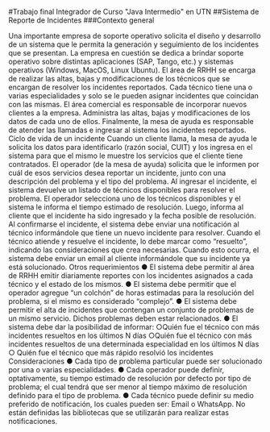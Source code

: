 #Trabajo final Integrador de Curso "Java Intermedio" en UTN
##Sistema de Reporte de Incidentes
###Contexto general

Una importante empresa de soporte operativo solicita el diseño y desarrollo de un sistema
que le permita la generación y seguimiento de los incidentes que se presentan.
La empresa en cuestión se dedica a brindar soporte operativo sobre distintas aplicaciones
(SAP, Tango, etc.) y sistemas operativos (Windows, MacOS, Linux Ubuntu).
El área de RRHH se encarga de realizar las altas, bajas y modificaciones de los técnicos que se
encargan de resolver los incidentes reportados.
Cada técnico tiene una o varias especialidades y solo se le pueden asignar incidentes que
coincidan con las mismas.
El área comercial es responsable de incorporar nuevos clientes a la empresa. Administra las
altas, bajas y modificaciones de los datos de cada uno de ellos.
Finalmente, la mesa de ayuda es responsable de atender las llamadas e ingresar al sistema los
incidentes reportados.
Ciclo de vida de un incidente
Cuando un cliente llama, la mesa de ayuda le solicita los datos para identificarlo (razón social,
CUIT) y los ingresa en el sistema para que el mismo le muestre los servicios que el cliente
tiene contratados.
El operador (de la mesa de ayuda) solicita que le informen por cuál de esos servicios desea
reportar un incidente, junto con una descripción del problema y el tipo del problema.
Al ingresar el incidente, el sistema devuelve un listado de técnicos disponibles para resolver el
problema. El operador selecciona uno de los técnicos disponibles y el sistema le informa el
tiempo estimado de resolución. Luego, informa al cliente que el incidente ha sido ingresado y
la fecha posible de resolución.
Al confirmarse el incidente, el sistema debe enviar una notificación al técnico informándole
que tiene un nuevo incidente para resolver.
Cuando el técnico atiende y resuelve el incidente, lo debe marcar como “resuelto”, indicando
las consideraciones que crea necesarias. Cuando esto ocurra, el sistema debe enviar un email
al cliente informándole que su incidente ya está solucionado.
Otros requerimientos
●
El sistema debe permitir al área de RRHH emitir diariamente reportes con los
incidentes asignados a cada técnico y el estado de los mismos.
●
El sistema debe permitir que el operador agregue “un colchón” de horas estimadas
para la resolución del problema, si el mismo es considerado “complejo”.
●
El sistema debe permitir el alta de incidentes que contengan un conjunto de
problemas de un mismo servicio. Dichos problemas deben estar relacionados.
●
El sistema debe dar la posibilidad de informar:
○Quién fue el técnico con más incidentes resueltos en los últimos N días
○Quién fue el técnico con más incidentes resueltos de una determinada
especialidad en los últimos N días
○
Quién fue el técnico que más rápido resolvió los incidentes
Consideraciones
●
Cada tipo de problema particular puede ser solucionado por una o varias
especialidades.
●
Cada operador puede definir, optativamente, su tiempo estimado de resolución por
defecto por tipo de problema; el cual tendrá que ser menor al tiempo máximo de
resolución definido para el tipo de problema.
●
Cada técnico puede definir su medio preferido de notificación, los cuales pueden ser:
Email o WhatsApp. No están definidas las bibliotecas que se utilizarán para realizar
estas notificaciones.

